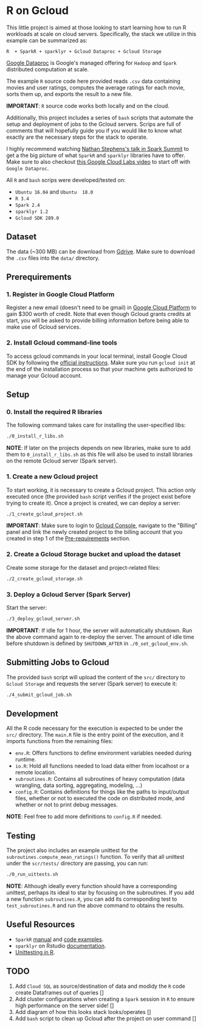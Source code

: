 # R on Gcloud

This little project is aimed at those looking to start learning how to run R
workloads at scale on cloud servers. Specifically, the stack we utilize
in this example can be summarized as:

    R  + SparkR + sparklyr + Gcloud Dataproc + Gcloud Storage  

[Google Dataproc](https://cloud.google.com/dataproc/) is
Google's managed offering for `Hadoop` and `Spark` distributed computation at
scale.

The example `R` source code here provided reads `.csv` data containing movies
and user ratings, computes the average ratings for each movie, sorts them up,
and exports the result to a new file.

**IMPORTANT**: `R` source code works both locally and on the cloud.

Additionally, this project includes a series of `bash` scripts that automate the
setup and deployment of jobs to the Gcloud servers. Scrips are full of comments
that will hopefully guide you if you would like to know what exactly are the
necessary steps for the stack to operate.

I highly recommend watching [Nathan Stephens's talk in Spark Summit](https://www.youtube.com/watch?v=oItFZfzqqMY)
to get a the big picture of what  `SparkR` and `sparklyr` libraries have to
offer. Make sure to also checkout [this Google Cloud Labs video](https://www.youtube.com/watch?v=h1LvACJWjKc&feature=emb_logo)
to start off with `Google Dataproc`.

All `R` and `bash` scrips were developed/tested on:
* `Ubuntu 16.04` and `Ubuntu  18.0`
* `R 3.4`
* `Spark 2.4`
* `sparklyr 1.2`
* `Gcloud SDK 289.0`

## Dataset

The data (~300 MB) can be download from [Gdrive](https://drive.google.com/drive/folders/14Y1rSDP0GG4GFy5gI6bbmTKI1gqnEUaK?usp=sharing).
Make sure  to download the `.csv` files into the `data/` directory.

## Prerequirements

### 1. Register in Google Cloud Platform

Register a new email (doesn't need to be gmail) in [Google Cloud Platform](https://console.cloud.google.com)
to gain $300 worth of credit. Note that even though Gcloud grants credits at
start, you will be asked to provide billing information before being able to
make use of Gcloud services.

### 2. Install Gcloud command-line tools

To access gcloud commands in your local terminal, install Google Cloud SDK by
following the [official instructions](https://cloud.google.com/sdk/docs).
Make sure you run `gcloud init` at the  end of the installation process
so that your machine gets authorized to manage your Gcloud account.

## Setup

### 0. Install the required R libraries

The following command takes care for installing the user-specified libs:
```bash
./0_install_r_libs.sh
```
**NOTE**: If later on the projects depends on new libraries, make sure to
add them to `0_install_r_libs.sh` as this file will also be used to install
libraries on the remote Gcloud server (Spark server).

### 1. Create a new Gcloud project

To start working, it is necessary  to create a Gcloud project. This action
only executed once (the provided `bash` script verifies if the project exist before
trying to create it). Once a project is created, we can deploy a server:

```bash
./1_create_gcloud_project.sh
```

**IMPORTANT**: Make sure to login to [Gcloud Console](https://console.cloud.google.com), navigate to the "Billing" panel and link the newly created project to the billing account that you created in step 1 of the [Pre-requirements](#prerequirements) section.

### 2. Create a Gcloud Storage bucket and upload the dataset

Create some storage for the dataset and project-related files:
```bash
./2_create_gcloud_storage.sh
```

### 3. Deploy a Gcloud Server (Spark Server)

Start the server:
```bash
./3_deploy_gcloud_server.sh
```

**IMPORTANT**: If idle for 1 hour, the server will automatically shutdown.
Run the above command again to re-deploy the server. The amount of idle time
before shutdown is defined by `SHUTDOWN_AFTER` in `./0_set_gcloud_env.sh`.

## Submitting Jobs to Gcloud

The provided `bash` script will upload the content
of the `src/` directory to `Gcloud Storage` and requests the server (Spark
server) to execute it:

```bash
./4_submit_gcloud_job.sh
```

## Development

All the  R code necessary for the execution is expected to be under the  
`src/` directory. The `main.R` file is the entry point of the execution, and it
imports functions from the remaining files:

* `env.R`: Offers functions to define environment variables
needed during runtime.
* `io.R`: Hold all functions needed to load data either from
localhost or a remote location.
* `subroutines.R`: Contains all subroutines of heavy computation (data
wrangling, data sorting, aggregating, modeling, ...)
* `config.R`: Contains definitions for things like the paths to input/output
files, whether or not to executed the code on distributed mode, and whether
or not to print debug messages.

**NOTE**: Feel free to add more definitions to `config.R` if needed.


## Testing

The project also includes an example unittest for the
`subroutines.compute_mean_ratings()` function. To verify that all
unittest under the `scr/tests/` directory are passing, you can run:

```bash
./0_run_uittests.sh
```

**NOTE**: Although ideally every function should have a corresponding
unittest, perhaps its ideal to star by focusing on the subroutines.
If you add a new function `subroutines.R`, you can add its corresponding
test to `test_subroutines.R` and run the above command to obtains
the results.

## Useful Resources

* `SparkR` [manual](https://rdrr.io/cran/SparkR/man/) and [code examples](https://github.com/apache/spark/tree/master/examples/src/main/r).
* `sparklyr` on Rstudio [documentation](https://spark.rstudio.com/).
* [Unittesting in R](https://towardsdatascience.com/unit-testing-in-r-68ab9cc8d211).

## TODO

1. Add `Cloud SQL` as source/destination of data and modidy the `R` code create
Dataframes out of queries []
2. Add cluster configurations when creating a `Spark` session in `R` to ensure
high performance on the server side! []
3. Add diagram of how this looks stack looks/operates []
4. Add `bash` script to clean up Gcloud after the project on user command []
